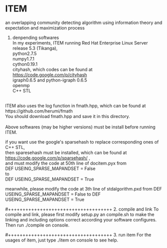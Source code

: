 ITEM
====

an overlapping community detecting algorithm using information theory and expectation and maximization process

1. denpending softwares <br>
In my experiments, ITEM running Red Hat Enterprise Linux Server release 5.3 (Tikanga), <br>
python2.7.5 <br>
numpy1.7.1  <br>
cython0.19.1 <br>
cityhash, which codes can be found at https://code.google.com/p/cityhash <br>
igraph0.6.5 and python-igraph 0.6.5 <br>
openmp <br>
C++ STL <br>
<br>
ITEM also uses the log function in fmath.hpp, which can be found at https://github.com/herumi/fmath <br>
You should download fmath.hpp and save it in this directory. <br>
<br>
Above softwares (may be higher versions) must be install before running ITEM. <br>

if you want use the google's sparsehash to replace corresponding ones of C++ STL,  <br>
then sparesehash must be installed, which can be found at https://code.google.com/p/sparsehash/ , <br>
and must modify the code at 50th line of docitem.pyx from <br>
DEF USEING_SPARSE_MAPANDSET = False <br>
to <br>
DEF USEING_SPARSE_MAPANDSET = True <br>

meanwhile, please modify the code at 3th line of stdalgorithm.pxd from
DEF USEING_SPARSE_MAPANDSET = False
to
DEF USEING_SPARSE_MAPANDSET = True

#++++++++++++++++++++++++++++++++++++
2. compile and link 
To compile and link, please first modify setup.py an compile.sh to make the linking and including options
correct according your software configures.  Then run ./compile on console.

#++++++++++++++++++++++++++++++++++++
3. run item
For the usages of item, just type ./item on console to see help.
